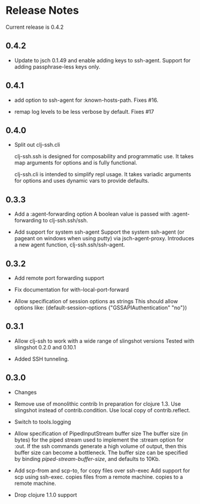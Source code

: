 # Release Notes

Current release is 0.4.2

## 0.4.2

- Update to jsch 0.1.49 and enable adding keys to ssh-agent. Support for
  adding passphrase-less keys only.

## 0.4.1

- add option to ssh-agent for :known-hosts-path. Fixes #16.

- remap log levels to be less verbose by default. Fixes #17

## 0.4.0

- Split out clj-ssh.cli

  clj-ssh.ssh is designed for composability and programmatic use. It takes 
  map arguments for options and is fully functional.

  clj-ssh.cli is intended to simplify repl usage. It takes variadic
  arguments for options and uses dynamic vars to provide defaults.

## 0.3.3

- Add a :agent-forwarding option
  A boolean value is passed with :agent-forwarding to clj-ssh.ssh/ssh.

- Add support for system ssh-agent
  Support the system ssh-agent (or pageant on windows when using putty) via 
  jsch-agent-proxy. Introduces a new agent function, clj-ssh.ssh/ssh-agent.

## 0.3.2

- Add remote port forwarding support

- Fix documentation for with-local-port-forward

- Allow specification of session options as strings
  This should allow options like:
   (default-session-options {"GSSAPIAuthentication" "no"})

## 0.3.1

- Allow clj-ssh to work with a wide range of slingshot versions
  Tested with slingshot 0.2.0 and 0.10.1

- Added SSH tunneling.

## 0.3.0

* Changes

- Remove use of monolithic contrib
  In preparation for clojure 1.3. Use slingshot instead of
  contrib.condition. Use local copy of contrib.reflect.

- Switch to tools.logging

- Allow specification of PipedInputStream buffer size
  The buffer size (in bytes) for the piped stream used to implement the
  :stream option for :out. If the ssh commands generate a high volume of
  output, then this buffer size can become a bottleneck. The buffer size
  can be specified by binding *piped-stream-buffer-size*, and defaults to
  10Kb.

- Add scp-from and scp-to, for copy files over ssh-exec
  Add support for scp using ssh-exec.   copies files from a remote machine.
   copies to a remote machine.

- Drop clojure 1.1.0 support
